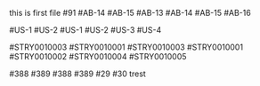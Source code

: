 this is first file
#91
#AB-14 #AB-15 
#AB-13 #AB-14 #AB-15 #AB-16 

#US-1 #US-2
#US-1 #US-2 #US-3 #US-4

#STRY0010003 #STRY0010001 
#STRY0010003 #STRY0010001	#STRY0010002 #STRY0010004 #STRY0010005 

#388 #389
#388 #389 #29 #30
trest
